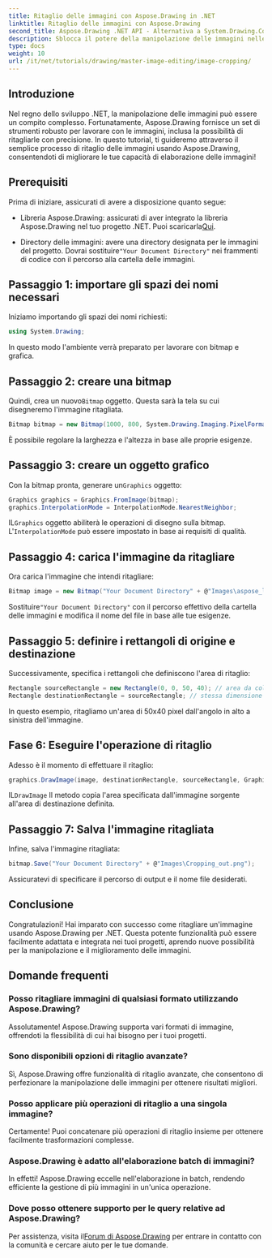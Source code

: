 ```yaml
---
title: Ritaglio delle immagini con Aspose.Drawing in .NET
linktitle: Ritaglio delle immagini con Aspose.Drawing
second_title: Aspose.Drawing .NET API - Alternativa a System.Drawing.Common
description: Sblocca il potere della manipolazione delle immagini nelle tue applicazioni .NET con la nostra guida passo-passo al ritaglio delle immagini tramite Aspose.Drawing. Questo tutorial copre tutto ciò che devi sapere, dalla creazione di una Bitmap al salvataggio dell'immagine ritagliata finale.
type: docs
weight: 10
url: /it/net/tutorials/drawing/master-image-editing/image-cropping/
---
```

## Introduzione

Nel regno dello sviluppo .NET, la manipolazione delle immagini può essere un compito complesso. Fortunatamente, Aspose.Drawing fornisce un set di strumenti robusto per lavorare con le immagini, inclusa la possibilità di ritagliarle con precisione. In questo tutorial, ti guideremo attraverso il semplice processo di ritaglio delle immagini usando Aspose.Drawing, consentendoti di migliorare le tue capacità di elaborazione delle immagini!

## Prerequisiti

Prima di iniziare, assicurati di avere a disposizione quanto segue:

- Libreria Aspose.Drawing: assicurati di aver integrato la libreria Aspose.Drawing nel tuo progetto .NET. Puoi scaricarla[Qui](https://releases.aspose.com/drawing/net/).
  
-  Directory delle immagini: avere una directory designata per le immagini del progetto. Dovrai sostituire`"Your Document Directory"` nei frammenti di codice con il percorso alla cartella delle immagini.

## Passaggio 1: importare gli spazi dei nomi necessari

Iniziamo importando gli spazi dei nomi richiesti:

```csharp
using System.Drawing;
```

In questo modo l'ambiente verrà preparato per lavorare con bitmap e grafica.

## Passaggio 2: creare una bitmap

 Quindi, crea un nuovo`Bitmap` oggetto. Questa sarà la tela su cui disegneremo l'immagine ritagliata.

```csharp
Bitmap bitmap = new Bitmap(1000, 800, System.Drawing.Imaging.PixelFormat.Format32bppPArgb);
```

È possibile regolare la larghezza e l'altezza in base alle proprie esigenze.

## Passaggio 3: creare un oggetto grafico

 Con la bitmap pronta, generare un`Graphics` oggetto:

```csharp
Graphics graphics = Graphics.FromImage(bitmap);
graphics.InterpolationMode = InterpolationMode.NearestNeighbor;
```

 IL`Graphics` oggetto abiliterà le operazioni di disegno sulla bitmap. L'`InterpolationMode` può essere impostato in base ai requisiti di qualità.

## Passaggio 4: carica l'immagine da ritagliare

Ora carica l'immagine che intendi ritagliare:

```csharp
Bitmap image = new Bitmap("Your Document Directory" + @"Images\aspose_logo.png");
```

 Sostituire`"Your Document Directory"` con il percorso effettivo della cartella delle immagini e modifica il nome del file in base alle tue esigenze.

## Passaggio 5: definire i rettangoli di origine e destinazione

Successivamente, specifica i rettangoli che definiscono l'area di ritaglio:

```csharp
Rectangle sourceRectangle = new Rectangle(0, 0, 50, 40); // area da coltivare
Rectangle destinationRectangle = sourceRectangle; // stessa dimensione per la destinazione
```

In questo esempio, ritagliamo un'area di 50x40 pixel dall'angolo in alto a sinistra dell'immagine.

## Fase 6: Eseguire l'operazione di ritaglio

Adesso è il momento di effettuare il ritaglio:

```csharp
graphics.DrawImage(image, destinationRectangle, sourceRectangle, GraphicsUnit.Pixel);
```

 IL`DrawImage` Il metodo copia l'area specificata dall'immagine sorgente all'area di destinazione definita.

## Passaggio 7: Salva l'immagine ritagliata

Infine, salva l'immagine ritagliata:

```csharp
bitmap.Save("Your Document Directory" + @"Images\Cropping_out.png");
```

Assicuratevi di specificare il percorso di output e il nome file desiderati.

## Conclusione

Congratulazioni! Hai imparato con successo come ritagliare un'immagine usando Aspose.Drawing per .NET. Questa potente funzionalità può essere facilmente adattata e integrata nei tuoi progetti, aprendo nuove possibilità per la manipolazione e il miglioramento delle immagini.

## Domande frequenti

### Posso ritagliare immagini di qualsiasi formato utilizzando Aspose.Drawing?

Assolutamente! Aspose.Drawing supporta vari formati di immagine, offrendoti la flessibilità di cui hai bisogno per i tuoi progetti.

### Sono disponibili opzioni di ritaglio avanzate?

Sì, Aspose.Drawing offre funzionalità di ritaglio avanzate, che consentono di perfezionare la manipolazione delle immagini per ottenere risultati migliori.

### Posso applicare più operazioni di ritaglio a una singola immagine?

Certamente! Puoi concatenare più operazioni di ritaglio insieme per ottenere facilmente trasformazioni complesse.

### Aspose.Drawing è adatto all'elaborazione batch di immagini?

In effetti! Aspose.Drawing eccelle nell'elaborazione in batch, rendendo efficiente la gestione di più immagini in un'unica operazione.

### Dove posso ottenere supporto per le query relative ad Aspose.Drawing?

Per assistenza, visita il[Forum di Aspose.Drawing](https://forum.aspose.com/c/diagram/17) per entrare in contatto con la comunità e cercare aiuto per le tue domande.